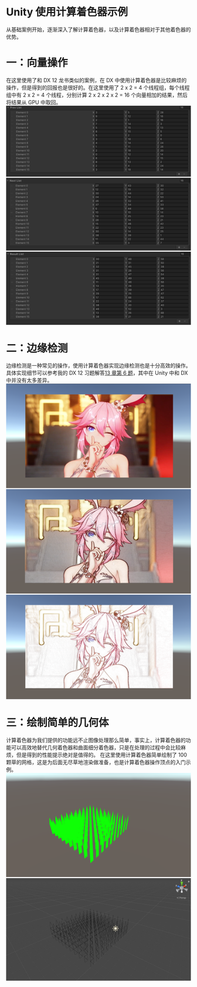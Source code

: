 # Unity 使用计算着色器示例
从基础案例开始，逐渐深入了解计算着色器，以及计算着色器相对于其他着色器的优势。

# 一：向量操作
在这里使用了和 DX 12 龙书类似的案例，在 DX 中使用计算着色器是比较麻烦的操作，但是得到的回报也是很好的。在这里使用了 2 x 2 = 4 个线程组，每个线程组中有 2 x 2 = 4 个线程，分别计算 2 x 2 x 2 x 2 = 16 个向量相加的结果，然后将结果从 GPU 中取回。
![image](/Images/VectorAdd/PrevList.png)
![image](/Images/VectorAdd/NextList.png)
![image](/Images/VectorAdd/ResultList.png)

# 二：边缘检测
边缘检测是一种常见的操作，使用计算着色器实现边缘检测也是十分高效的操作。具体实现细节可以参考我的 DX 12 习题解答[13 章第 6 题](https://github.com/NiHan1997/DirectX12Exercise/tree/master/Chapter_13/Exercise_6)，其中在 Unity 中和 DX 中并没有太多差异。
![image](/Images/EdgeDetection/Origin.png)
![image](/Images/EdgeDetection/Edge01.png)
![image](/Images/EdgeDetection/Edge02.png)

# 三：绘制简单的几何体
计算着色器为我们提供的功能远不止图像处理那么简单，事实上，计算着色器的功能可以高效地替代几何着色器和曲面细分着色器，只是在处理的过程中会比较麻烦，但是得到的性能提示绝对是值得的。
在这里使用计算着色器简单绘制了 100 颗草的网格，这是为后面无尽草地渲染做准备，也是计算着色器操作顶点的入门示例。
![image](/Images/GrassPrepare/Grass01.png)
![image](/Images/GrassPrepare/Grass02.png)
